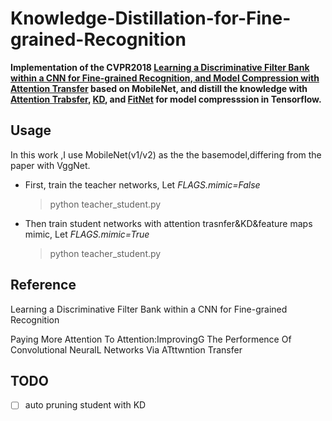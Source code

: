 # Knowledge-Distillation-for-Fine-grained-Recognition



**Implementation of the CVPR2018 [Learning a Discriminative Filter Bank within a CNN for Fine-grained Recognition, and Model Compression with Attention Transfer](https://arxiv.org/abs/1611.09932) based on MobileNet, and distill the knowledge with [Attention Trabsfer]( https://arxiv.org/abs/1612.03928), [KD](https://arxiv.org/pdf/1503.02531.pdf), and [FitNet](https://arxiv.org/pdf/1412.6550.pdf) for model compresssion in Tensorflow.**

## Usage

In this work ,I use MobileNet(v1/v2) as the the basemodel,differing from the paper with VggNet.

* First, train the teacher networks, Let *FLAGS.mimic=False*
  >python teacher_student.py
  
* Then train student networks with attention trasnfer&KD&feature maps mimic, Let *FLAGS.mimic=True*
  >python teacher_student.py
 
## Reference

Learning a Discriminative Filter Bank within a CNN for Fine-grained Recognition

Paying More Attention To Attention:ImprovingG The Performence Of Convolutional NeuralL Networks Via ATttwntion Transfer



## TODO

- [ ] auto pruning student with KD
